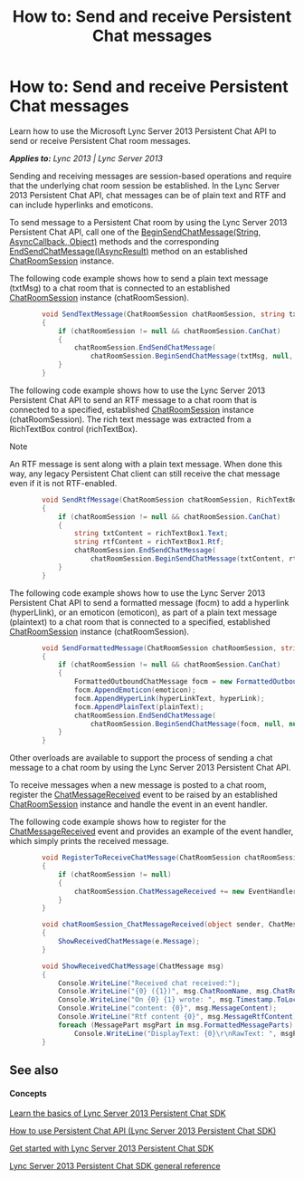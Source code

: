 ﻿---
title: 'How to: Send and receive Persistent Chat messages'
TOCTitle: 'How to: Send and receive Persistent Chat messages'
ms:assetid: 1f6c92b4-191c-47e6-ada9-235f96eafadf
ms:mtpsurl: https://msdn.microsoft.com/en-us/library/Dn465900(v=office.15)
ms:contentKeyID: 57101372
ms.date: 07/24/2014
mtps_version: v=office.15
dev_langs:
- csharp
---

# How to: Send and receive Persistent Chat messages

Learn how to use the Microsoft Lync Server 2013 Persistent Chat API to send or receive Persistent Chat room messages.


_**Applies to:** Lync 2013 | Lync Server 2013_

Sending and receiving messages are session-based operations and require that the underlying chat room session be established. In the Lync Server 2013 Persistent Chat API, chat messages can be of plain text and RTF and can include hyperlinks and emoticons.

To send message to a Persistent Chat room by using the Lync Server 2013 Persistent Chat API, call one of the [BeginSendChatMessage(String, AsyncCallback, Object)](https://msdn.microsoft.com/en-us/library/jj266943\(v=office.15\)) methods and the corresponding [EndSendChatMessage(IAsyncResult)](https://msdn.microsoft.com/en-us/library/jj267874\(v=office.15\)) method on an established [ChatRoomSession](https://msdn.microsoft.com/en-us/library/jj265925\(v=office.15\)) instance.

The following code example shows how to send a plain text message (txtMsg) to a chat room that is connected to an established [ChatRoomSession](https://msdn.microsoft.com/en-us/library/jj265925\(v=office.15\)) instance (chatRoomSession).

``` csharp
        void SendTextMessage(ChatRoomSession chatRoomSession, string txtMsg)
        {
            if (chatRoomSession != null && chatRoomSession.CanChat)
            {
                chatRoomSession.EndSendChatMessage(
                    chatRoomSession.BeginSendChatMessage(txtMsg, null, null));
            }
        }
```

The following code example shows how to use the Lync Server 2013 Persistent Chat API to send an RTF message to a chat room that is connected to a specified, established [ChatRoomSession](https://msdn.microsoft.com/en-us/library/jj265925\(v=office.15\)) instance (chatRoomSession). The rich text message was extracted from a RichTextBox control (richTextBox).


> [!NOTE]
> <P>An RTF message is sent along with a plain text message. When done this way, any legacy Persistent Chat client can still receive the chat message even if it is not RTF-enabled.</P>



``` csharp
        void SendRtfMessage(ChatRoomSession chatRoomSession, RichTextBox richTextBox)
        {
            if (chatRoomSession != null && chatRoomSession.CanChat)
            {
                string txtContent = richTextBox1.Text;
                string rtfContent = richTextBox1.Rtf;
                chatRoomSession.EndSendChatMessage(
                    chatRoomSession.BeginSendChatMessage(txtContent, rtfContent, null, null));
            }
        }
```

The following code example shows how to use the Lync Server 2013 Persistent Chat API to send a formatted message (focm) to add a hyperlink (hyperLlink), or an emoticon (emoticon), as part of a plain text message (plaintext) to a chat room that is connected to a specified, established [ChatRoomSession](https://msdn.microsoft.com/en-us/library/jj265925\(v=office.15\)) instance (chatRoomSession).

``` csharp
        void SendFormattedMessage(ChatRoomSession chatRoomSession, string plainText, ChatEmoticon emoticon, string hyperLinkText, Uri hyperLink)
        {
            if (chatRoomSession != null && chatRoomSession.CanChat)
            {
                FormattedOutboundChatMessage focm = new FormattedOutboundChatMessage();
                focm.AppendEmoticon(emoticon);
                focm.AppendHyperLink(hyperLinkText, hyperLink);
                focm.AppendPlainText(plainText);
                chatRoomSession.EndSendChatMessage(
                    chatRoomSession.BeginSendChatMessage(focm, null, null));
            }           
        }
```

Other overloads are available to support the process of sending a chat message to a chat room by using the Lync Server 2013 Persistent Chat API.

To receive messages when a new message is posted to a chat room, register the [ChatMessageReceived](https://msdn.microsoft.com/en-us/library/jj266375\(v=office.15\)) event to be raised by an established [ChatRoomSession](https://msdn.microsoft.com/en-us/library/jj265925\(v=office.15\)) instance and handle the event in an event handler.

The following code example shows how to register for the [ChatMessageReceived](https://msdn.microsoft.com/en-us/library/jj266375\(v=office.15\)) event and provides an example of the event handler, which simply prints the received message.

``` csharp
        void RegisterToReceiveChatMessage(ChatRoomSession chatRoomSession)
        {
            if (chatRoomSession != null)
            {
                chatRoomSession.ChatMessageReceived += new EventHandler<ChatMessageReceivedEventArgs>(chatRoomSession_ChatMessageReceived);
            }
        }

        void chatRoomSession_ChatMessageReceived(object sender, ChatMessageReceivedEventArgs e)
        {
            ShowReceivedChatMessage(e.Message);
        }

        void ShowReceivedChatMessage(ChatMessage msg)
        {
            Console.WriteLine("Received chat received:");
            Console.WriteLine("{0} ({1})", msg.ChatRoomName, msg.ChatRoomUri.ToString());
            Console.WriteLine("On {0} {1} wrote: ", msg.Timestamp.ToLocalTime().ToString(), msg.MessageAuthor.OriginalString);
            Console.WriteLine("content: {0}", msg.MessageContent);
            Console.WriteLine("Rtf content {0}", msg.MessageRtfContent);
            foreach (MessagePart msgPart in msg.FormattedMessageParts)
                Console.WriteLine("DisplayText: {0}\r\nRawText: ", msgPart.DisplayText, msgPart.RawText);
        }
```

## See also

#### Concepts

[Learn the basics of Lync Server 2013 Persistent Chat SDK](learn-the-basics-of-lync-server-2013-persistent-chat-sdk.md)

[How to use Persistent Chat API (Lync Server 2013 Persistent Chat SDK)](how-to-use-persistent-chat-api-lync-server-2013-persistent-chat-sdk.md)

[Get started with Lync Server 2013 Persistent Chat SDK](get-started-with-lync-server-2013-persistent-chat-sdk.md)

[Lync Server 2013 Persistent Chat SDK general reference](lync-server-2013-persistent-chat-sdk-general-reference.md)

